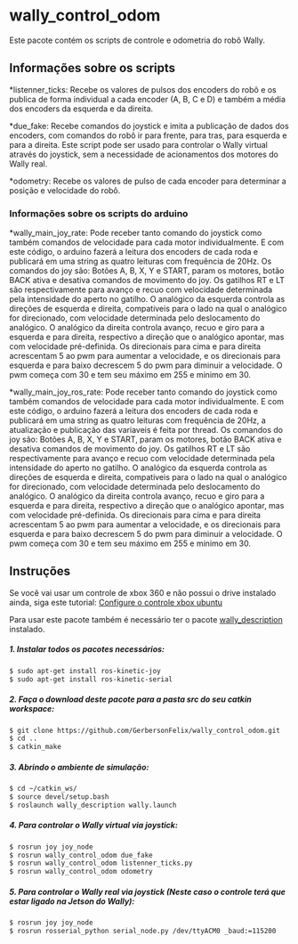 # wally_control_odom

Este pacote contém os scripts de controle e odometria do robô Wally.

## Informações sobre os scripts

*listenner_ticks: Recebe os valores de pulsos dos encoders do robô e os publica de forma individual a cada encoder (A, B, C e D) e também a média dos encoders da esquerda e da direita.

*due_fake: Recebe comandos do joystick e imita a publicação de dados dos encoders, com comandos do robô ir para frente, para tras, para esquerda e para a direita. Este script pode ser usado para controlar o Wally virtual através do joystick, sem a necessidade de acionamentos dos motores do Wally real.

*odometry: Recebe os valores de pulso de cada encoder para determinar a posição e velocidade do robô.

### Informações sobre os scripts do arduino

*wally_main_joy_rate: Pode receber tanto comando do joystick como também comandos de velocidade para cada motor individualmente. E com este código, o arduino fazerá a leitura dos encoders de cada roda e publicará em uma string as quatro leituras com frequência de 20Hz. Os comandos do joy são: Botões A, B, X, Y e START, param os motores, botão BACK ativa e desativa comandos de movimento do joy. Os gatilhos RT e LT são respectivamente para avanço e recuo com velocidade determinada pela intensidade do aperto no gatilho. O analógico da esquerda controla as direções de esquerda e direita, compativeis para o lado na qual o analógico for direcionado, com velocidade determinada pelo deslocamento do analógico. O analógico da direita controla avanço, recuo e giro para a esquerda e para direita, respectivo a direção que o analógico apontar, mas com velocidade pré-definida. Os direcionais para cima e para direita acrescentam 5 ao pwm para aumentar a velocidade, e os direcionais para esquerda e para baixo decrescem 5 do pwm para diminuir a velocidade. O pwm começa com 30 e tem seu máximo em 255 e minimo em 30.

*wally_main_joy_ros_rate: Pode receber tanto comando do joystick como também comandos de velocidade para cada motor individualmente. E com este código, o arduino fazerá a leitura dos encoders de cada roda e publicará em uma string as quatro leituras com frequência de 20Hz, a atualização e publicação das variaveis é feita por thread. Os comandos do joy são: Botões A, B, X, Y e START, param os motores, botão BACK ativa e desativa comandos de movimento do joy. Os gatilhos RT e LT são respectivamente para avanço e recuo com velocidade determinada pela intensidade do aperto no gatilho. O analógico da esquerda controla as direções de esquerda e direita, compativeis para o lado na qual o analógico for direcionado, com velocidade determinada pelo deslocamento do analógico. O analógico da direita controla avanço, recuo e giro para a esquerda e para direita, respectivo a direção que o analógico apontar, mas com velocidade pré-definida. Os direcionais para cima e para direita acrescentam 5 ao pwm para aumentar a velocidade, e os direcionais para esquerda e para baixo decrescem 5 do pwm para diminuir a velocidade. O pwm começa com 30 e tem seu máximo em 255 e minimo em 30.

## Instruções

Se você vai usar um controle de xbox 360 e não possui o drive instalado ainda, siga este tutorial:
[Configure o controle xbox ubuntu](https://www.edivaldobrito.com.br/configure-o-controle-xbox-ubuntu/)

Para usar este pacote também é necessário ter o pacote [wally_description](https://github.com/GerbersonFelix/wally_description) instalado.

##### 1. Instalar todos os pacotes necessários:

```sh
$ sudo apt-get install ros-kinetic-joy
$ sudo apt-get install ros-kinetic-serial
```

##### 2. Faça o download deste pacote para a pasta src do seu catkin workspace:

```sh
$ git clone https://github.com/GerbersonFelix/wally_control_odom.git
$ cd ..
$ catkin_make
```
##### 3. Abrindo o ambiente de simulação:

```sh
$ cd ~/catkin_ws/
$ source devel/setup.bash
$ roslaunch wally_description wally.launch
```

##### 4. Para controlar o Wally virtual via joystick:

```sh
$ rosrun joy joy_node
$ rosrun wally_control_odom due_fake
$ rosrun wally_control_odom listenner_ticks.py 
$ rosrun wally_control_odom odometry
```

##### 5. Para controlar o Wally real via joystick (Neste caso o controle terá que estar ligado na Jetson do Wally):

```sh
$ rosrun joy joy_node
$ rosrun rosserial_python serial_node.py /dev/ttyACM0 _baud:=115200
```
